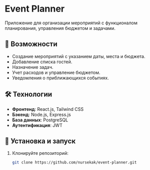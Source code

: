 # Event Planner

Приложение для организации мероприятий с функционалом планирования, управления бюджетом и задачами.

## 🚀 Возможности
- Создание мероприятий с указанием даты, места и бюджета.
- Добавление списка гостей.
- Назначение задач.
- Учет расходов и управление бюджетом.
- Уведомления о приближающихся событиях.

## 🛠️ Технологии
- **Фронтенд**: React.js, Tailwind CSS
- **Бэкенд**: Node.js, Express.js
- **База данных**: PostgreSQL
- **Аутентификация**: JWT


## 🚀 Установка и запуск
1. Клонируйте репозиторий:
   ```bash
   git clone https://github.com/nursekak/event-planner.git
